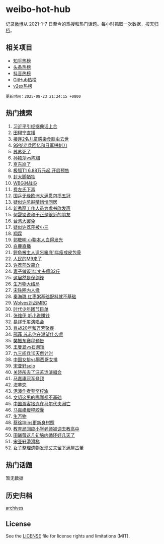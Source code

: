 # weibo-hot-hub

记录[微博](https://www.weibo.com)从 2021-1-7 日至今的热搜和热门话题。每小时抓取一次数据，按天[归档](archives)。

## 相关项目

- [知乎热榜](https://github.com/lonnyzhang423/zhihu-hot-hub)
- [头条热榜](https://github.com/lonnyzhang423/toutiao-hot-hub)
- [抖音热榜](https://github.com/lonnyzhang423/douyin-hot-hub)
- [GitHub热榜](https://github.com/lonnyzhang423/github-hot-hub)
- [v2ex热榜](https://github.com/lonnyzhang423/v2ex-hot-hub)


`更新时间：2025-08-23 21:24:15 +0800`

## 热门搜索

1. [习近平引经据典话上合](https://m.weibo.cn/search?containerid=100103type%3D1%26t%3D10%26q%3D%23%E4%B9%A0%E8%BF%91%E5%B9%B3%E5%BC%95%E7%BB%8F%E6%8D%AE%E5%85%B8%E8%AF%9D%E4%B8%8A%E5%90%88%23&stream_entry_id=51&isnewpage=1&extparam=seat%3D1%26pos%3D0%26c_type%3D51%26cate%3D10103%26filter_type%3Drealtimehot%26q%3D%2523%25E4%25B9%25A0%25E8%25BF%2591%25E5%25B9%25B3%25E5%25BC%2595%25E7%25BB%258F%25E6%258D%25AE%25E5%2585%25B8%25E8%25AF%259D%25E4%25B8%258A%25E5%2590%2588%2523%26dgr%3D0%26stream_entry_id%3D51%26display_time%3D1755955454%26pre_seqid%3D17559554540639543806158)
1. [田栩宁直播](https://m.weibo.cn/search?containerid=100103type%3D1%26t%3D10%26q%3D%23%E7%94%B0%E6%A0%A9%E5%AE%81%E7%9B%B4%E6%92%AD%23&stream_entry_id=31&isnewpage=1&extparam=seat%3D1%26lcate%3D5001%26band_rank%3D1%26flag%3D4%26q%3D%2523%25E7%2594%25B0%25E6%25A0%25A9%25E5%25AE%2581%25E7%259B%25B4%25E6%2592%25AD%2523%26dgr%3D0%26c_type%3D31%26cate%3D5001%26realpos%3D1%26pos%3D0%26filter_type%3Drealtimehot%26stream_entry_id%3D31%26display_time%3D1755955454%26pre_seqid%3D17559554540639543806158)
1. [接连2名儿童感染食脑虫去世](https://m.weibo.cn/search?containerid=100103type%3D1%26t%3D10%26q%3D%23%E6%8E%A5%E8%BF%9E2%E5%90%8D%E5%84%BF%E7%AB%A5%E6%84%9F%E6%9F%93%E9%A3%9F%E8%84%91%E8%99%AB%E5%8E%BB%E4%B8%96%23&stream_entry_id=31&isnewpage=1&extparam=seat%3D1%26lcate%3D5001%26band_rank%3D2%26flag%3D1%26q%3D%2523%25E6%258E%25A5%25E8%25BF%259E2%25E5%2590%258D%25E5%2584%25BF%25E7%25AB%25A5%25E6%2584%259F%25E6%259F%2593%25E9%25A3%259F%25E8%2584%2591%25E8%2599%25AB%25E5%258E%25BB%25E4%25B8%2596%2523%26dgr%3D0%26c_type%3D31%26cate%3D5001%26realpos%3D2%26pos%3D1%26filter_type%3Drealtimehot%26stream_entry_id%3D31%26display_time%3D1755955454%26pre_seqid%3D17559554540639543806158)
1. [99岁老兵回忆和日军拼刺刀](https://m.weibo.cn/search?containerid=100103type%3D1%26t%3D10%26q%3D%2399%E5%B2%81%E8%80%81%E5%85%B5%E5%9B%9E%E5%BF%86%E5%92%8C%E6%97%A5%E5%86%9B%E6%8B%BC%E5%88%BA%E5%88%80%23&stream_entry_id=31&isnewpage=1&extparam=seat%3D1%26lcate%3D5001%26band_rank%3D3%26flag%3D0%26q%3D%252399%25E5%25B2%2581%25E8%2580%2581%25E5%2585%25B5%25E5%259B%259E%25E5%25BF%2586%25E5%2592%258C%25E6%2597%25A5%25E5%2586%259B%25E6%258B%25BC%25E5%2588%25BA%25E5%2588%2580%2523%26dgr%3D0%26c_type%3D31%26cate%3D5001%26realpos%3D3%26pos%3D2%26filter_type%3Drealtimehot%26stream_entry_id%3D31%26display_time%3D1755955454%26pre_seqid%3D17559554540639543806158)
1. [苏苏死了](https://m.weibo.cn/search?containerid=100103type%3D1%26t%3D10%26q%3D%E8%8B%8F%E8%8B%8F%E6%AD%BB%E4%BA%86&stream_entry_id=31&isnewpage=1&extparam=seat%3D1%26lcate%3D5001%26band_rank%3D4%26flag%3D1%26q%3D%25E8%258B%258F%25E8%258B%258F%25E6%25AD%25BB%25E4%25BA%2586%26dgr%3D0%26c_type%3D31%26cate%3D5001%26realpos%3D4%26pos%3D3%26filter_type%3Drealtimehot%26stream_entry_id%3D31%26display_time%3D1755955454%26pre_seqid%3D17559554540639543806158)
1. [孙颖莎vs陈熠](https://m.weibo.cn/search?containerid=100103type%3D1%26t%3D10%26q%3D%E5%AD%99%E9%A2%96%E8%8E%8Evs%E9%99%88%E7%86%A0&stream_entry_id=31&isnewpage=1&extparam=seat%3D1%26lcate%3D5001%26band_rank%3D5%26flag%3D1%26q%3D%25E5%25AD%2599%25E9%25A2%2596%25E8%258E%258Evs%25E9%2599%2588%25E7%2586%25A0%26dgr%3D0%26c_type%3D31%26cate%3D5001%26realpos%3D5%26pos%3D4%26filter_type%3Drealtimehot%26stream_entry_id%3D31%26display_time%3D1755955454%26pre_seqid%3D17559554540639543806158)
1. [京东崩了](https://m.weibo.cn/search?containerid=100103type%3D1%26t%3D10%26q%3D%E4%BA%AC%E4%B8%9C%E5%B4%A9%E4%BA%86&stream_entry_id=31&isnewpage=1&extparam=seat%3D1%26lcate%3D5001%26band_rank%3D6%26flag%3D1%26q%3D%25E4%25BA%25AC%25E4%25B8%259C%25E5%25B4%25A9%25E4%25BA%2586%26dgr%3D0%26c_type%3D31%26cate%3D5001%26realpos%3D6%26pos%3D5%26filter_type%3Drealtimehot%26stream_entry_id%3D31%26display_time%3D1755955454%26pre_seqid%3D17559554540639543806158)
1. [极狐T1 6.88万元起 开启预售](https://m.weibo.cn/search?containerid=100103type%3D1%26t%3D10%26q%3D%23%E6%9E%81%E7%8B%90T1+6.88%E4%B8%87%E5%85%83%E8%B5%B7+%E5%BC%80%E5%90%AF%E9%A2%84%E5%94%AE%23&stream_entry_id=31&isnewpage=1&extparam=seat%3D1%26pos%3D6%26band_rank%3D7%26is_ad_pos%3D1%26q%3D%2523%25E6%259E%2581%25E7%258B%2590T1%25206.88%25E4%25B8%2587%25E5%2585%2583%25E8%25B5%25B7%2520%25E5%25BC%2580%25E5%2590%25AF%25E9%25A2%2584%25E5%2594%25AE%2523%26dgr%3D0%26c_type%3D31%26adid%3D298400%26cate%3D5001%26lcate%3D5001%26topic_ad%3D1%26filter_type%3Drealtimehot%26stream_entry_id%3D31%26display_time%3D1755955454%26pre_seqid%3D17559554540639543806158)
1. [封大脚牺牲](https://m.weibo.cn/search?containerid=100103type%3D1%26t%3D10%26q%3D%23%E5%B0%81%E5%A4%A7%E8%84%9A%E7%89%BA%E7%89%B2%23&stream_entry_id=31&isnewpage=1&extparam=seat%3D1%26lcate%3D5001%26band_rank%3D7%26flag%3D1%26q%3D%2523%25E5%25B0%2581%25E5%25A4%25A7%25E8%2584%259A%25E7%2589%25BA%25E7%2589%25B2%2523%26dgr%3D0%26c_type%3D31%26cate%3D5001%26realpos%3D7%26pos%3D7%26filter_type%3Drealtimehot%26stream_entry_id%3D31%26display_time%3D1755955454%26pre_seqid%3D17559554540639543806158)
1. [WBG对战iG](https://m.weibo.cn/search?containerid=100103type%3D1%26t%3D10%26q%3D%23WBG%E5%AF%B9%E6%88%98iG%23&stream_entry_id=31&isnewpage=1&extparam=seat%3D1%26lcate%3D5001%26band_rank%3D8%26flag%3D1%26q%3D%2523WBG%25E5%25AF%25B9%25E6%2588%2598iG%2523%26dgr%3D0%26c_type%3D31%26cate%3D5001%26realpos%3D8%26pos%3D8%26filter_type%3Drealtimehot%26stream_entry_id%3D31%26display_time%3D1755955454%26pre_seqid%3D17559554540639543806158)
1. [费左氏下毒](https://m.weibo.cn/search?containerid=100103type%3D1%26t%3D10%26q%3D%23%E8%B4%B9%E5%B7%A6%E6%B0%8F%E4%B8%8B%E6%AF%92%23&stream_entry_id=31&isnewpage=1&extparam=seat%3D1%26lcate%3D5001%26band_rank%3D9%26flag%3D1%26q%3D%2523%25E8%25B4%25B9%25E5%25B7%25A6%25E6%25B0%258F%25E4%25B8%258B%25E6%25AF%2592%2523%26dgr%3D0%26c_type%3D31%26cate%3D5001%26realpos%3D9%26pos%3D9%26filter_type%3Drealtimehot%26stream_entry_id%3D31%26display_time%3D1755955454%26pre_seqid%3D17559554540639543806158)
1. [国乒无缘欧洲大满贯包揽五冠](https://m.weibo.cn/search?containerid=100103type%3D1%26t%3D10%26q%3D%23%E5%9B%BD%E4%B9%92%E6%97%A0%E7%BC%98%E6%AC%A7%E6%B4%B2%E5%A4%A7%E6%BB%A1%E8%B4%AF%E5%8C%85%E6%8F%BD%E4%BA%94%E5%86%A0%23&stream_entry_id=31&isnewpage=1&extparam=seat%3D1%26lcate%3D5001%26band_rank%3D10%26flag%3D1%26q%3D%2523%25E5%259B%25BD%25E4%25B9%2592%25E6%2597%25A0%25E7%25BC%2598%25E6%25AC%25A7%25E6%25B4%25B2%25E5%25A4%25A7%25E6%25BB%25A1%25E8%25B4%25AF%25E5%258C%2585%25E6%258F%25BD%25E4%25BA%2594%25E5%2586%25A0%2523%26dgr%3D0%26c_type%3D31%26cate%3D5001%26realpos%3D10%26pos%3D10%26filter_type%3Drealtimehot%26stream_entry_id%3D31%26display_time%3D1755955454%26pre_seqid%3D17559554540639543806158)
1. [疑似许凯赵晴悄悄同居](https://m.weibo.cn/search?containerid=100103type%3D1%26t%3D10%26q%3D%23%E7%96%91%E4%BC%BC%E8%AE%B8%E5%87%AF%E8%B5%B5%E6%99%B4%E6%82%84%E6%82%84%E5%90%8C%E5%B1%85%23&stream_entry_id=31&isnewpage=1&extparam=seat%3D1%26lcate%3D5001%26band_rank%3D11%26flag%3D2%26q%3D%2523%25E7%2596%2591%25E4%25BC%25BC%25E8%25AE%25B8%25E5%2587%25AF%25E8%25B5%25B5%25E6%2599%25B4%25E6%2582%2584%25E6%2582%2584%25E5%2590%258C%25E5%25B1%2585%2523%26dgr%3D0%26c_type%3D31%26cate%3D5001%26realpos%3D11%26pos%3D11%26filter_type%3Drealtimehot%26stream_entry_id%3D31%26display_time%3D1755955454%26pre_seqid%3D17559554540639543806158)
1. [新秀丽工作人员为虞书欣发声](https://m.weibo.cn/search?containerid=100103type%3D1%26t%3D10%26q%3D%23%E6%96%B0%E7%A7%80%E4%B8%BD%E5%B7%A5%E4%BD%9C%E4%BA%BA%E5%91%98%E4%B8%BA%E8%99%9E%E4%B9%A6%E6%AC%A3%E5%8F%91%E5%A3%B0%23&stream_entry_id=31&isnewpage=1&extparam=seat%3D1%26lcate%3D5001%26band_rank%3D12%26flag%3D0%26q%3D%2523%25E6%2596%25B0%25E7%25A7%2580%25E4%25B8%25BD%25E5%25B7%25A5%25E4%25BD%259C%25E4%25BA%25BA%25E5%2591%2598%25E4%25B8%25BA%25E8%2599%259E%25E4%25B9%25A6%25E6%25AC%25A3%25E5%258F%2591%25E5%25A3%25B0%2523%26dgr%3D0%26c_type%3D31%26cate%3D5001%26realpos%3D12%26pos%3D12%26filter_type%3Drealtimehot%26stream_entry_id%3D31%26display_time%3D1755955454%26pre_seqid%3D17559554540639543806158)
1. [何晟铭说和于正是很近的朋友](https://m.weibo.cn/search?containerid=100103type%3D1%26t%3D10%26q%3D%23%E4%BD%95%E6%99%9F%E9%93%AD%E8%AF%B4%E5%92%8C%E4%BA%8E%E6%AD%A3%E6%98%AF%E5%BE%88%E8%BF%91%E7%9A%84%E6%9C%8B%E5%8F%8B%23&stream_entry_id=31&isnewpage=1&extparam=seat%3D1%26lcate%3D5001%26band_rank%3D13%26flag%3D1%26q%3D%2523%25E4%25BD%2595%25E6%2599%259F%25E9%2593%25AD%25E8%25AF%25B4%25E5%2592%258C%25E4%25BA%258E%25E6%25AD%25A3%25E6%2598%25AF%25E5%25BE%2588%25E8%25BF%2591%25E7%259A%2584%25E6%259C%258B%25E5%258F%258B%2523%26dgr%3D0%26c_type%3D31%26cate%3D5001%26realpos%3D13%26pos%3D13%26filter_type%3Drealtimehot%26stream_entry_id%3D31%26display_time%3D1755955454%26pre_seqid%3D17559554540639543806158)
1. [台湾大罢免](https://m.weibo.cn/search?containerid=100103type%3D1%26t%3D10%26q%3D%23%E5%8F%B0%E6%B9%BE%E5%A4%A7%E7%BD%A2%E5%85%8D%23&stream_entry_id=31&isnewpage=1&extparam=seat%3D1%26lcate%3D5001%26band_rank%3D14%26flag%3D0%26q%3D%2523%25E5%258F%25B0%25E6%25B9%25BE%25E5%25A4%25A7%25E7%25BD%25A2%25E5%2585%258D%2523%26dgr%3D0%26c_type%3D31%26cate%3D5001%26realpos%3D14%26pos%3D14%26filter_type%3Drealtimehot%26stream_entry_id%3D31%26display_time%3D1755955454%26pre_seqid%3D17559554540639543806158)
1. [疑似许荔莎被小三](https://m.weibo.cn/search?containerid=100103type%3D1%26t%3D10%26q%3D%23%E7%96%91%E4%BC%BC%E8%AE%B8%E8%8D%94%E8%8E%8E%E8%A2%AB%E5%B0%8F%E4%B8%89%23&stream_entry_id=31&isnewpage=1&extparam=seat%3D1%26lcate%3D5001%26band_rank%3D15%26flag%3D0%26q%3D%2523%25E7%2596%2591%25E4%25BC%25BC%25E8%25AE%25B8%25E8%258D%2594%25E8%258E%258E%25E8%25A2%25AB%25E5%25B0%258F%25E4%25B8%2589%2523%26dgr%3D0%26c_type%3D31%26cate%3D5001%26realpos%3D15%26pos%3D15%26filter_type%3Drealtimehot%26stream_entry_id%3D31%26display_time%3D1755955454%26pre_seqid%3D17559554540639543806158)
1. [翔霖](https://m.weibo.cn/search?containerid=100103type%3D1%26t%3D10%26q%3D%E7%BF%94%E9%9C%96&stream_entry_id=31&isnewpage=1&extparam=seat%3D1%26lcate%3D5001%26band_rank%3D16%26flag%3D1%26q%3D%25E7%25BF%2594%25E9%259C%2596%26dgr%3D0%26c_type%3D31%26cate%3D5001%26realpos%3D16%26pos%3D16%26filter_type%3Drealtimehot%26stream_entry_id%3D31%26display_time%3D1755955454%26pre_seqid%3D17559554540639543806158)
1. [郭敬明 小鞠本人白得发光](https://m.weibo.cn/search?containerid=100103type%3D1%26t%3D10%26q%3D%E9%83%AD%E6%95%AC%E6%98%8E+%E5%B0%8F%E9%9E%A0%E6%9C%AC%E4%BA%BA%E7%99%BD%E5%BE%97%E5%8F%91%E5%85%89&stream_entry_id=31&isnewpage=1&extparam=seat%3D1%26lcate%3D5001%26band_rank%3D17%26flag%3D0%26q%3D%25E9%2583%25AD%25E6%2595%25AC%25E6%2598%258E%2520%25E5%25B0%258F%25E9%259E%25A0%25E6%259C%25AC%25E4%25BA%25BA%25E7%2599%25BD%25E5%25BE%2597%25E5%258F%2591%25E5%2585%2589%26dgr%3D0%26c_type%3D31%26cate%3D5001%26realpos%3D17%26pos%3D17%26filter_type%3Drealtimehot%26stream_entry_id%3D31%26display_time%3D1755955454%26pre_seqid%3D17559554540639543806158)
1. [白鹿直播](https://m.weibo.cn/search?containerid=100103type%3D1%26t%3D10%26q%3D%E7%99%BD%E9%B9%BF%E7%9B%B4%E6%92%AD&stream_entry_id=31&isnewpage=1&extparam=seat%3D1%26lcate%3D5001%26band_rank%3D18%26flag%3D1%26q%3D%25E7%2599%25BD%25E9%25B9%25BF%25E7%259B%25B4%25E6%2592%25AD%26dgr%3D0%26c_type%3D31%26cate%3D5001%26realpos%3D18%26pos%3D18%26filter_type%3Drealtimehot%26stream_entry_id%3D31%26display_time%3D1755955454%26pre_seqid%3D17559554540639543806158)
1. [鳄龟被主人遗忘箱底1年瘦成皮包骨](https://m.weibo.cn/search?containerid=100103type%3D1%26t%3D10%26q%3D%23%E9%B3%84%E9%BE%9F%E8%A2%AB%E4%B8%BB%E4%BA%BA%E9%81%97%E5%BF%98%E7%AE%B1%E5%BA%951%E5%B9%B4%E7%98%A6%E6%88%90%E7%9A%AE%E5%8C%85%E9%AA%A8%23&stream_entry_id=31&isnewpage=1&extparam=seat%3D1%26lcate%3D5001%26band_rank%3D19%26flag%3D0%26q%3D%2523%25E9%25B3%2584%25E9%25BE%259F%25E8%25A2%25AB%25E4%25B8%25BB%25E4%25BA%25BA%25E9%2581%2597%25E5%25BF%2598%25E7%25AE%25B1%25E5%25BA%25951%25E5%25B9%25B4%25E7%2598%25A6%25E6%2588%2590%25E7%259A%25AE%25E5%258C%2585%25E9%25AA%25A8%2523%26dgr%3D0%26c_type%3D31%26cate%3D5001%26realpos%3D19%26pos%3D19%26filter_type%3Drealtimehot%26stream_entry_id%3D31%26display_time%3D1755955454%26pre_seqid%3D17559554540639543806158)
1. [人民的M9来了](https://m.weibo.cn/search?containerid=100103type%3D1%26t%3D10%26q%3D%23%E4%BA%BA%E6%B0%91%E7%9A%84M9%E6%9D%A5%E4%BA%86%23&stream_entry_id=31&isnewpage=1&extparam=seat%3D1%26lcate%3D5001%26band_rank%3D20%26flag%3D1%26q%3D%2523%25E4%25BA%25BA%25E6%25B0%2591%25E7%259A%2584M9%25E6%259D%25A5%25E4%25BA%2586%2523%26dgr%3D0%26c_type%3D31%26cate%3D5001%26realpos%3D20%26pos%3D20%26filter_type%3Drealtimehot%26stream_entry_id%3D31%26display_time%3D1755955454%26pre_seqid%3D17559554540639543806158)
1. [许荔莎改简介](https://m.weibo.cn/search?containerid=100103type%3D1%26t%3D10%26q%3D%23%E8%AE%B8%E8%8D%94%E8%8E%8E%E6%94%B9%E7%AE%80%E4%BB%8B%23&stream_entry_id=31&isnewpage=1&extparam=seat%3D1%26lcate%3D5001%26band_rank%3D21%26flag%3D2%26q%3D%2523%25E8%25AE%25B8%25E8%258D%2594%25E8%258E%258E%25E6%2594%25B9%25E7%25AE%2580%25E4%25BB%258B%2523%26dgr%3D0%26c_type%3D31%26cate%3D5001%26realpos%3D21%26pos%3D21%26filter_type%3Drealtimehot%26stream_entry_id%3D31%26display_time%3D1755955454%26pre_seqid%3D17559554540639543806158)
1. [妻子做饭1年丈夫瘦32斤](https://m.weibo.cn/search?containerid=100103type%3D1%26t%3D10%26q%3D%23%E5%A6%BB%E5%AD%90%E5%81%9A%E9%A5%AD1%E5%B9%B4%E4%B8%88%E5%A4%AB%E7%98%A632%E6%96%A4%23&stream_entry_id=31&isnewpage=1&extparam=seat%3D1%26lcate%3D5001%26band_rank%3D22%26flag%3D0%26q%3D%2523%25E5%25A6%25BB%25E5%25AD%2590%25E5%2581%259A%25E9%25A5%25AD1%25E5%25B9%25B4%25E4%25B8%2588%25E5%25A4%25AB%25E7%2598%25A632%25E6%2596%25A4%2523%26dgr%3D0%26c_type%3D31%26cate%3D5001%26realpos%3D22%26pos%3D22%26filter_type%3Drealtimehot%26stream_entry_id%3D31%26display_time%3D1755955454%26pre_seqid%3D17559554540639543806158)
1. [这居然是保剑锋](https://m.weibo.cn/search?containerid=100103type%3D1%26t%3D10%26q%3D%E8%BF%99%E5%B1%85%E7%84%B6%E6%98%AF%E4%BF%9D%E5%89%91%E9%94%8B&stream_entry_id=31&isnewpage=1&extparam=seat%3D1%26lcate%3D5001%26band_rank%3D23%26flag%3D1%26q%3D%25E8%25BF%2599%25E5%25B1%2585%25E7%2584%25B6%25E6%2598%25AF%25E4%25BF%259D%25E5%2589%2591%25E9%2594%258B%26dgr%3D0%26c_type%3D31%26cate%3D5001%26realpos%3D23%26pos%3D23%26filter_type%3Drealtimehot%26stream_entry_id%3D31%26display_time%3D1755955454%26pre_seqid%3D17559554540639543806158)
1. [生万物大结局](https://m.weibo.cn/search?containerid=100103type%3D1%26t%3D10%26q%3D%23%E7%94%9F%E4%B8%87%E7%89%A9%E5%A4%A7%E7%BB%93%E5%B1%80%23&stream_entry_id=31&isnewpage=1&extparam=seat%3D1%26lcate%3D5001%26band_rank%3D24%26flag%3D1%26q%3D%2523%25E7%2594%259F%25E4%25B8%2587%25E7%2589%25A9%25E5%25A4%25A7%25E7%25BB%2593%25E5%25B1%2580%2523%26dgr%3D0%26c_type%3D31%26cate%3D5001%26realpos%3D24%26pos%3D24%26filter_type%3Drealtimehot%26stream_entry_id%3D31%26display_time%3D1755955454%26pre_seqid%3D17559554540639543806158)
1. [宋轶圈内人缘](https://m.weibo.cn/search?containerid=100103type%3D1%26t%3D10%26q%3D%E5%AE%8B%E8%BD%B6%E5%9C%88%E5%86%85%E4%BA%BA%E7%BC%98&stream_entry_id=31&isnewpage=1&extparam=seat%3D1%26lcate%3D5001%26band_rank%3D25%26flag%3D0%26q%3D%25E5%25AE%258B%25E8%25BD%25B6%25E5%259C%2588%25E5%2586%2585%25E4%25BA%25BA%25E7%25BC%2598%26dgr%3D0%26c_type%3D31%26cate%3D5001%26realpos%3D25%26pos%3D25%26filter_type%3Drealtimehot%26stream_entry_id%3D31%26display_time%3D1755955454%26pre_seqid%3D17559554540639543806158)
1. [秦海璐 红枣粥基础配料就不基础](https://m.weibo.cn/search?containerid=100103type%3D1%26t%3D10%26q%3D%E7%A7%A6%E6%B5%B7%E7%92%90+%E7%BA%A2%E6%9E%A3%E7%B2%A5%E5%9F%BA%E7%A1%80%E9%85%8D%E6%96%99%E5%B0%B1%E4%B8%8D%E5%9F%BA%E7%A1%80&stream_entry_id=31&isnewpage=1&extparam=seat%3D1%26lcate%3D5001%26band_rank%3D26%26flag%3D1%26q%3D%25E7%25A7%25A6%25E6%25B5%25B7%25E7%2592%2590%2520%25E7%25BA%25A2%25E6%259E%25A3%25E7%25B2%25A5%25E5%259F%25BA%25E7%25A1%2580%25E9%2585%258D%25E6%2596%2599%25E5%25B0%25B1%25E4%25B8%258D%25E5%259F%25BA%25E7%25A1%2580%26dgr%3D0%26c_type%3D31%26cate%3D5001%26realpos%3D26%26pos%3D26%26filter_type%3Drealtimehot%26stream_entry_id%3D31%26display_time%3D1755955454%26pre_seqid%3D17559554540639543806158)
1. [Wolves对战MRC](https://m.weibo.cn/search?containerid=100103type%3D1%26t%3D10%26q%3DWolves%E5%AF%B9%E6%88%98MRC&stream_entry_id=31&isnewpage=1&extparam=seat%3D1%26lcate%3D5001%26band_rank%3D27%26flag%3D1%26q%3DWolves%25E5%25AF%25B9%25E6%2588%2598MRC%26dgr%3D0%26c_type%3D31%26cate%3D5001%26realpos%3D27%26pos%3D27%26filter_type%3Drealtimehot%26stream_entry_id%3D31%26display_time%3D1755955454%26pre_seqid%3D17559554540639543806158)
1. [时代少年团节目单](https://m.weibo.cn/search?containerid=100103type%3D1%26t%3D10%26q%3D%23%E6%97%B6%E4%BB%A3%E5%B0%91%E5%B9%B4%E5%9B%A2%E8%8A%82%E7%9B%AE%E5%8D%95%23&stream_entry_id=31&isnewpage=1&extparam=seat%3D1%26lcate%3D5001%26band_rank%3D28%26flag%3D0%26q%3D%2523%25E6%2597%25B6%25E4%25BB%25A3%25E5%25B0%2591%25E5%25B9%25B4%25E5%259B%25A2%25E8%258A%2582%25E7%259B%25AE%25E5%258D%2595%2523%26dgr%3D0%26c_type%3D31%26cate%3D5001%26realpos%3D28%26pos%3D28%26filter_type%3Drealtimehot%26stream_entry_id%3D31%26display_time%3D1755955454%26pre_seqid%3D17559554540639543806158)
1. [张维伊 听小说赚钱](https://m.weibo.cn/search?containerid=100103type%3D1%26t%3D10%26q%3D%E5%BC%A0%E7%BB%B4%E4%BC%8A+%E5%90%AC%E5%B0%8F%E8%AF%B4%E8%B5%9A%E9%92%B1&stream_entry_id=31&isnewpage=1&extparam=seat%3D1%26lcate%3D5001%26band_rank%3D29%26flag%3D1%26q%3D%25E5%25BC%25A0%25E7%25BB%25B4%25E4%25BC%258A%2520%25E5%2590%25AC%25E5%25B0%258F%25E8%25AF%25B4%25E8%25B5%259A%25E9%2592%25B1%26dgr%3D0%26c_type%3D31%26cate%3D5001%26realpos%3D29%26pos%3D29%26filter_type%3Drealtimehot%26stream_entry_id%3D31%26display_time%3D1755955454%26pre_seqid%3D17559554540639543806158)
1. [易烊千玺演唱会](https://m.weibo.cn/search?containerid=100103type%3D1%26t%3D10%26q%3D%E6%98%93%E7%83%8A%E5%8D%83%E7%8E%BA%E6%BC%94%E5%94%B1%E4%BC%9A&stream_entry_id=31&isnewpage=1&extparam=seat%3D1%26lcate%3D5001%26band_rank%3D30%26flag%3D0%26q%3D%25E6%2598%2593%25E7%2583%258A%25E5%258D%2583%25E7%258E%25BA%25E6%25BC%2594%25E5%2594%25B1%25E4%25BC%259A%26dgr%3D0%26c_type%3D31%26cate%3D5001%26realpos%3D30%26pos%3D30%26filter_type%3Drealtimehot%26stream_entry_id%3D31%26display_time%3D1755955454%26pre_seqid%3D17559554540639543806158)
1. [肖战20年和万芳聚餐](https://m.weibo.cn/search?containerid=100103type%3D1%26t%3D10%26q%3D%E8%82%96%E6%88%9820%E5%B9%B4%E5%92%8C%E4%B8%87%E8%8A%B3%E8%81%9A%E9%A4%90&stream_entry_id=31&isnewpage=1&extparam=seat%3D1%26lcate%3D5001%26band_rank%3D31%26flag%3D1%26q%3D%25E8%2582%2596%25E6%2588%259820%25E5%25B9%25B4%25E5%2592%258C%25E4%25B8%2587%25E8%258A%25B3%25E8%2581%259A%25E9%25A4%2590%26dgr%3D0%26c_type%3D31%26cate%3D5001%26realpos%3D31%26pos%3D31%26filter_type%3Drealtimehot%26stream_entry_id%3D31%26display_time%3D1755955454%26pre_seqid%3D17559554540639543806158)
1. [邢菲 苏苏你在渴望什么呢](https://m.weibo.cn/search?containerid=100103type%3D1%26t%3D10%26q%3D%E9%82%A2%E8%8F%B2+%E8%8B%8F%E8%8B%8F%E4%BD%A0%E5%9C%A8%E6%B8%B4%E6%9C%9B%E4%BB%80%E4%B9%88%E5%91%A2&stream_entry_id=31&isnewpage=1&extparam=seat%3D1%26lcate%3D5001%26band_rank%3D32%26flag%3D1%26q%3D%25E9%2582%25A2%25E8%258F%25B2%2520%25E8%258B%258F%25E8%258B%258F%25E4%25BD%25A0%25E5%259C%25A8%25E6%25B8%25B4%25E6%259C%259B%25E4%25BB%2580%25E4%25B9%2588%25E5%2591%25A2%26dgr%3D0%26c_type%3D31%26cate%3D5001%26realpos%3D32%26pos%3D32%26filter_type%3Drealtimehot%26stream_entry_id%3D31%26display_time%3D1755955454%26pre_seqid%3D17559554540639543806158)
1. [樊振东赛程预告](https://m.weibo.cn/search?containerid=100103type%3D1%26t%3D10%26q%3D%E6%A8%8A%E6%8C%AF%E4%B8%9C%E8%B5%9B%E7%A8%8B%E9%A2%84%E5%91%8A&stream_entry_id=31&isnewpage=1&extparam=seat%3D1%26lcate%3D5001%26band_rank%3D33%26flag%3D1%26q%3D%25E6%25A8%258A%25E6%258C%25AF%25E4%25B8%259C%25E8%25B5%259B%25E7%25A8%258B%25E9%25A2%2584%25E5%2591%258A%26dgr%3D0%26c_type%3D31%26cate%3D5001%26realpos%3D33%26pos%3D33%26filter_type%3Drealtimehot%26stream_entry_id%3D31%26display_time%3D1755955454%26pre_seqid%3D17559554540639543806158)
1. [王曼昱vs石洵瑶](https://m.weibo.cn/search?containerid=100103type%3D1%26t%3D10%26q%3D%E7%8E%8B%E6%9B%BC%E6%98%B1vs%E7%9F%B3%E6%B4%B5%E7%91%B6&stream_entry_id=31&isnewpage=1&extparam=seat%3D1%26lcate%3D5001%26band_rank%3D34%26flag%3D1%26q%3D%25E7%258E%258B%25E6%259B%25BC%25E6%2598%25B1vs%25E7%259F%25B3%25E6%25B4%25B5%25E7%2591%25B6%26dgr%3D0%26c_type%3D31%26cate%3D5001%26realpos%3D34%26pos%3D34%26filter_type%3Drealtimehot%26stream_entry_id%3D31%26display_time%3D1755955454%26pre_seqid%3D17559554540639543806158)
1. [九三阅兵10天倒计时](https://m.weibo.cn/search?containerid=100103type%3D1%26t%3D10%26q%3D%23%E4%B9%9D%E4%B8%89%E9%98%85%E5%85%B510%E5%A4%A9%E5%80%92%E8%AE%A1%E6%97%B6%23&stream_entry_id=31&isnewpage=1&extparam=seat%3D1%26lcate%3D5001%26band_rank%3D35%26flag%3D1%26q%3D%2523%25E4%25B9%259D%25E4%25B8%2589%25E9%2598%2585%25E5%2585%25B510%25E5%25A4%25A9%25E5%2580%2592%25E8%25AE%25A1%25E6%2597%25B6%2523%26dgr%3D0%26c_type%3D31%26cate%3D5001%26realpos%3D35%26pos%3D35%26filter_type%3Drealtimehot%26stream_entry_id%3D31%26display_time%3D1755955454%26pre_seqid%3D17559554540639543806158)
1. [中国女排vs墨西哥女排](https://m.weibo.cn/search?containerid=100103type%3D1%26t%3D10%26q%3D%23%E4%B8%AD%E5%9B%BD%E5%A5%B3%E6%8E%92vs%E5%A2%A8%E8%A5%BF%E5%93%A5%E5%A5%B3%E6%8E%92%23&stream_entry_id=31&isnewpage=1&extparam=seat%3D1%26lcate%3D5001%26band_rank%3D36%26flag%3D1%26q%3D%2523%25E4%25B8%25AD%25E5%259B%25BD%25E5%25A5%25B3%25E6%258E%2592vs%25E5%25A2%25A8%25E8%25A5%25BF%25E5%2593%25A5%25E5%25A5%25B3%25E6%258E%2592%2523%26dgr%3D0%26c_type%3D31%26cate%3D5001%26realpos%3D36%26pos%3D36%26filter_type%3Drealtimehot%26stream_entry_id%3D31%26display_time%3D1755955454%26pre_seqid%3D17559554540639543806158)
1. [宋亚轩solo](https://m.weibo.cn/search?containerid=100103type%3D1%26t%3D10%26q%3D%E5%AE%8B%E4%BA%9A%E8%BD%A9solo&stream_entry_id=31&isnewpage=1&extparam=seat%3D1%26lcate%3D5001%26band_rank%3D37%26flag%3D1%26q%3D%25E5%25AE%258B%25E4%25BA%259A%25E8%25BD%25A9solo%26dgr%3D0%26c_type%3D31%26cate%3D5001%26realpos%3D37%26pos%3D37%26filter_type%3Drealtimehot%26stream_entry_id%3D31%26display_time%3D1755955454%26pre_seqid%3D17559554540639543806158)
1. [关晓彤去了汪苏泷演唱会](https://m.weibo.cn/search?containerid=100103type%3D1%26t%3D10%26q%3D%23%E5%85%B3%E6%99%93%E5%BD%A4%E5%8E%BB%E4%BA%86%E6%B1%AA%E8%8B%8F%E6%B3%B7%E6%BC%94%E5%94%B1%E4%BC%9A%23&stream_entry_id=31&isnewpage=1&extparam=seat%3D1%26lcate%3D5001%26band_rank%3D38%26flag%3D1%26q%3D%2523%25E5%2585%25B3%25E6%2599%2593%25E5%25BD%25A4%25E5%258E%25BB%25E4%25BA%2586%25E6%25B1%25AA%25E8%258B%258F%25E6%25B3%25B7%25E6%25BC%2594%25E5%2594%25B1%25E4%25BC%259A%2523%26dgr%3D0%26c_type%3D31%26cate%3D5001%26realpos%3D38%26pos%3D38%26filter_type%3Drealtimehot%26stream_entry_id%3D31%26display_time%3D1755955454%26pre_seqid%3D17559554540639543806158)
1. [马嘉祺冠军登顶](https://m.weibo.cn/search?containerid=100103type%3D1%26t%3D10%26q%3D%23%E9%A9%AC%E5%98%89%E7%A5%BA%E5%86%A0%E5%86%9B%E7%99%BB%E9%A1%B6%23&stream_entry_id=31&isnewpage=1&extparam=seat%3D1%26lcate%3D5001%26band_rank%3D39%26flag%3D1%26q%3D%2523%25E9%25A9%25AC%25E5%2598%2589%25E7%25A5%25BA%25E5%2586%25A0%25E5%2586%259B%25E7%2599%25BB%25E9%25A1%25B6%2523%26dgr%3D0%26c_type%3D31%26cate%3D5001%26realpos%3D39%26pos%3D39%26filter_type%3Drealtimehot%26stream_entry_id%3D31%26display_time%3D1755955454%26pre_seqid%3D17559554540639543806158)
1. [海芋恋](https://m.weibo.cn/search?containerid=100103type%3D1%26t%3D10%26q%3D%E6%B5%B7%E8%8A%8B%E6%81%8B&stream_entry_id=31&isnewpage=1&extparam=seat%3D1%26lcate%3D5001%26band_rank%3D40%26flag%3D1%26q%3D%25E6%25B5%25B7%25E8%258A%258B%25E6%2581%258B%26dgr%3D0%26c_type%3D31%26cate%3D5001%26realpos%3D40%26pos%3D40%26filter_type%3Drealtimehot%26stream_entry_id%3D31%26display_time%3D1755955454%26pre_seqid%3D17559554540639543806158)
1. [泥潭作者夸奖梓渝](https://m.weibo.cn/search?containerid=100103type%3D1%26t%3D10%26q%3D%23%E6%B3%A5%E6%BD%AD%E4%BD%9C%E8%80%85%E5%A4%B8%E5%A5%96%E6%A2%93%E6%B8%9D%23&stream_entry_id=31&isnewpage=1&extparam=seat%3D1%26lcate%3D5001%26band_rank%3D41%26flag%3D1%26q%3D%2523%25E6%25B3%25A5%25E6%25BD%25AD%25E4%25BD%259C%25E8%2580%2585%25E5%25A4%25B8%25E5%25A5%2596%25E6%25A2%2593%25E6%25B8%259D%2523%26dgr%3D0%26c_type%3D31%26cate%3D5001%26realpos%3D41%26pos%3D41%26filter_type%3Drealtimehot%26stream_entry_id%3D31%26display_time%3D1755955454%26pre_seqid%3D17559554540639543806158)
1. [文韬这男的哪哪都不基础](https://m.weibo.cn/search?containerid=100103type%3D1%26t%3D10%26q%3D%E6%96%87%E9%9F%AC%E8%BF%99%E7%94%B7%E7%9A%84%E5%93%AA%E5%93%AA%E9%83%BD%E4%B8%8D%E5%9F%BA%E7%A1%80&stream_entry_id=31&isnewpage=1&extparam=seat%3D1%26lcate%3D5001%26band_rank%3D42%26flag%3D1%26q%3D%25E6%2596%2587%25E9%259F%25AC%25E8%25BF%2599%25E7%2594%25B7%25E7%259A%2584%25E5%2593%25AA%25E5%2593%25AA%25E9%2583%25BD%25E4%25B8%258D%25E5%259F%25BA%25E7%25A1%2580%26dgr%3D0%26c_type%3D31%26cate%3D5001%26realpos%3D42%26pos%3D42%26filter_type%3Drealtimehot%26stream_entry_id%3D31%26display_time%3D1755955454%26pre_seqid%3D17559554540639543806158)
1. [中国游客接连在马尔代夫溺亡](https://m.weibo.cn/search?containerid=100103type%3D1%26t%3D10%26q%3D%23%E4%B8%AD%E5%9B%BD%E6%B8%B8%E5%AE%A2%E6%8E%A5%E8%BF%9E%E5%9C%A8%E9%A9%AC%E5%B0%94%E4%BB%A3%E5%A4%AB%E6%BA%BA%E4%BA%A1%23&stream_entry_id=31&isnewpage=1&extparam=seat%3D1%26lcate%3D5001%26band_rank%3D43%26flag%3D0%26q%3D%2523%25E4%25B8%25AD%25E5%259B%25BD%25E6%25B8%25B8%25E5%25AE%25A2%25E6%258E%25A5%25E8%25BF%259E%25E5%259C%25A8%25E9%25A9%25AC%25E5%25B0%2594%25E4%25BB%25A3%25E5%25A4%25AB%25E6%25BA%25BA%25E4%25BA%25A1%2523%26dgr%3D0%26c_type%3D31%26cate%3D5001%26realpos%3D43%26pos%3D43%26filter_type%3Drealtimehot%26stream_entry_id%3D31%26display_time%3D1755955454%26pre_seqid%3D17559554540639543806158)
1. [马嘉祺缓释胶囊](https://m.weibo.cn/search?containerid=100103type%3D1%26t%3D10%26q%3D%E9%A9%AC%E5%98%89%E7%A5%BA%E7%BC%93%E9%87%8A%E8%83%B6%E5%9B%8A&stream_entry_id=31&isnewpage=1&extparam=seat%3D1%26lcate%3D5001%26band_rank%3D44%26flag%3D1%26q%3D%25E9%25A9%25AC%25E5%2598%2589%25E7%25A5%25BA%25E7%25BC%2593%25E9%2587%258A%25E8%2583%25B6%25E5%259B%258A%26dgr%3D0%26c_type%3D31%26cate%3D5001%26realpos%3D44%26pos%3D44%26filter_type%3Drealtimehot%26stream_entry_id%3D31%26display_time%3D1755955454%26pre_seqid%3D17559554540639543806158)
1. [生万物](https://m.weibo.cn/search?containerid=100103type%3D1%26t%3D10%26q%3D%E7%94%9F%E4%B8%87%E7%89%A9&stream_entry_id=31&isnewpage=1&extparam=seat%3D1%26lcate%3D5001%26band_rank%3D45%26flag%3D1%26q%3D%25E7%2594%259F%25E4%25B8%2587%25E7%2589%25A9%26dgr%3D0%26c_type%3D31%26cate%3D5001%26realpos%3D45%26pos%3D45%26filter_type%3Drealtimehot%26stream_entry_id%3D31%26display_time%3D1755955454%26pre_seqid%3D17559554540639543806158)
1. [蔡徐坤ins更新身材照](https://m.weibo.cn/search?containerid=100103type%3D1%26t%3D10%26q%3D%E8%94%A1%E5%BE%90%E5%9D%A4ins%E6%9B%B4%E6%96%B0%E8%BA%AB%E6%9D%90%E7%85%A7&stream_entry_id=31&isnewpage=1&extparam=seat%3D1%26lcate%3D5001%26band_rank%3D46%26flag%3D0%26q%3D%25E8%2594%25A1%25E5%25BE%2590%25E5%259D%25A4ins%25E6%259B%25B4%25E6%2596%25B0%25E8%25BA%25AB%25E6%259D%2590%25E7%2585%25A7%26dgr%3D0%26c_type%3D31%26cate%3D5001%26realpos%3D46%26pos%3D46%26filter_type%3Drealtimehot%26stream_entry_id%3D31%26display_time%3D1755955454%26pre_seqid%3D17559554540639543806158)
1. [教育局回应小学老师被调去教高中](https://m.weibo.cn/search?containerid=100103type%3D1%26t%3D10%26q%3D%23%E6%95%99%E8%82%B2%E5%B1%80%E5%9B%9E%E5%BA%94%E5%B0%8F%E5%AD%A6%E8%80%81%E5%B8%88%E8%A2%AB%E8%B0%83%E5%8E%BB%E6%95%99%E9%AB%98%E4%B8%AD%23&stream_entry_id=31&isnewpage=1&extparam=seat%3D1%26lcate%3D5001%26band_rank%3D47%26flag%3D0%26q%3D%2523%25E6%2595%2599%25E8%2582%25B2%25E5%25B1%2580%25E5%259B%259E%25E5%25BA%2594%25E5%25B0%258F%25E5%25AD%25A6%25E8%2580%2581%25E5%25B8%2588%25E8%25A2%25AB%25E8%25B0%2583%25E5%258E%25BB%25E6%2595%2599%25E9%25AB%2598%25E4%25B8%25AD%2523%26dgr%3D0%26c_type%3D31%26cate%3D5001%26realpos%3D47%26pos%3D47%26filter_type%3Drealtimehot%26stream_entry_id%3D31%26display_time%3D1755955454%26pre_seqid%3D17559554540639543806158)
1. [田曦薇这几句脑内循环好几天了](https://m.weibo.cn/search?containerid=100103type%3D1%26t%3D10%26q%3D%E7%94%B0%E6%9B%A6%E8%96%87%E8%BF%99%E5%87%A0%E5%8F%A5%E8%84%91%E5%86%85%E5%BE%AA%E7%8E%AF%E5%A5%BD%E5%87%A0%E5%A4%A9%E4%BA%86&stream_entry_id=31&isnewpage=1&extparam=seat%3D1%26lcate%3D5001%26band_rank%3D48%26flag%3D1%26q%3D%25E7%2594%25B0%25E6%259B%25A6%25E8%2596%2587%25E8%25BF%2599%25E5%2587%25A0%25E5%258F%25A5%25E8%2584%2591%25E5%2586%2585%25E5%25BE%25AA%25E7%258E%25AF%25E5%25A5%25BD%25E5%2587%25A0%25E5%25A4%25A9%25E4%25BA%2586%26dgr%3D0%26c_type%3D31%26cate%3D5001%26realpos%3D48%26pos%3D48%26filter_type%3Drealtimehot%26stream_entry_id%3D31%26display_time%3D1755955454%26pre_seqid%3D17559554540639543806158)
1. [宋亚轩滑滑梯](https://m.weibo.cn/search?containerid=100103type%3D1%26t%3D10%26q%3D%E5%AE%8B%E4%BA%9A%E8%BD%A9%E6%BB%91%E6%BB%91%E6%A2%AF&stream_entry_id=31&isnewpage=1&extparam=seat%3D1%26lcate%3D5001%26band_rank%3D49%26flag%3D1%26q%3D%25E5%25AE%258B%25E4%25BA%259A%25E8%25BD%25A9%25E6%25BB%2591%25E6%25BB%2591%25E6%25A2%25AF%26dgr%3D0%26c_type%3D31%26cate%3D5001%26realpos%3D49%26pos%3D49%26filter_type%3Drealtimehot%26stream_entry_id%3D31%26display_time%3D1755955454%26pre_seqid%3D17559554540639543806158)
1. [女子整理遗物发现丈夫留下满屋古董](https://m.weibo.cn/search?containerid=100103type%3D1%26t%3D10%26q%3D%23%E5%A5%B3%E5%AD%90%E6%95%B4%E7%90%86%E9%81%97%E7%89%A9%E5%8F%91%E7%8E%B0%E4%B8%88%E5%A4%AB%E7%95%99%E4%B8%8B%E6%BB%A1%E5%B1%8B%E5%8F%A4%E8%91%A3%23&stream_entry_id=31&isnewpage=1&extparam=seat%3D1%26lcate%3D5001%26band_rank%3D50%26flag%3D0%26q%3D%2523%25E5%25A5%25B3%25E5%25AD%2590%25E6%2595%25B4%25E7%2590%2586%25E9%2581%2597%25E7%2589%25A9%25E5%258F%2591%25E7%258E%25B0%25E4%25B8%2588%25E5%25A4%25AB%25E7%2595%2599%25E4%25B8%258B%25E6%25BB%25A1%25E5%25B1%258B%25E5%258F%25A4%25E8%2591%25A3%2523%26dgr%3D0%26c_type%3D31%26cate%3D5001%26realpos%3D50%26pos%3D50%26filter_type%3Drealtimehot%26stream_entry_id%3D31%26display_time%3D1755955454%26pre_seqid%3D17559554540639543806158)

## 热门话题

暂无数据

## 历史归档

[archives](archives)

## License

See the [LICENSE](LICENSE) file for license rights and limitations (MIT).
